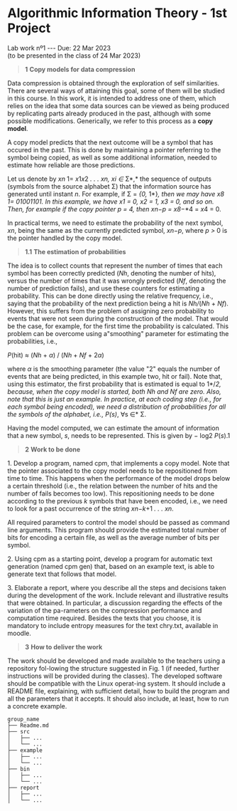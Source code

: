 # Algorithmic Information Theory - 1st Project

 Lab work nº1 --- Due: 22 Mar 2023 <br>
 (to be presented in the class of 24 Mar 2023)

 > **1** **Copy models for data compression**

 Data compression is obtained through the exploration of self
 similarities. There are several ways of attaining this goal, some of
 them will be studied in this course. In this work, it is intended to
 address one of them, which relies on the idea that some data sources
 can be viewed as being produced by replicating parts already produced
 in the past, although with some possible modifications. Generically,
 we refer to this process as a **copy model**.

 A copy model predicts that the next outcome will be a symbol that has
 occured in the past. This is done by maintaining a pointer referring
 to the symbol being copied, as well as some additional information,
 needed to estimate how reliable are those predictions.

 Let us denote by *xn* 1= *x*1*x*2 *. . . xn, xi ∈* Σ*,* the sequence
 of outputs (symbols from the source alphabet Σ) that the information
 source has generated until instant *n*. For example, if Σ = *{*0*,*
 1*}*, then we may have *x*8 1= 01001101. In this example, we have *x*1
 = 0, *x*2 = 1, *x*3 = 0, and so on. Then, for example if the copy
 pointer *p* = 4, then *xn−p* = *x*8*−*4 = *x*4 = 0.

 In practical terms, we need to estimate the probability of the next
 symbol, *xn*, being the same as the currently predicted symbol,
 *xn−p*, where *p \>* 0 is the pointer handled by the copy model.

 > **1.1** **The estimation of probabilities**

 The idea is to collect counts that represent the number of times that
 each symbol has been correctly predicted (*Nh*, denoting the number of
 hits), versus the number of times that it was wrongly predicted (*Nf*,
 denoting the number of prediction fails), and use these counters for
 estimating a probability. This can be done directly using the relative
 frequency, i.e., saying that the probability of the next prediction
 being a hit is *Nh/*(*Nh* + *Nf*). However, this suffers from the
 problem of assigning zero probability to events that
 were not seen during the construction of the model. That would be the
 case, for example, for the first time the probability is calculated.
 This problem can be overcome using a"smoothing" parameter for
 estimating the probabilities, i.e.,

 *P*(hit) *≈*                       (*Nh* + *α*) / (*Nh* + *Nf* + 2*α*)             

 where *α* is the smoothing parameter (the value "2" equals the number
 of events that are being predicted, in this example two, hit or fail).
 Note that, using this estimator, the first probability that is
 estimated is equal to 1*/*2, because, when the copy model is started,
 both *Nh* and *Nf* are zero. Also, note that this is just an example.
 In practice, at each coding step (i.e., for each symbol being
 encoded), we need a distribution of probabilities for all the symbols
 of the alphabet, i.e., *P*(*s*)*, ∀s ∈* Σ.

 Having the model computed, we can estimate the amount of information
 that a new symbol, *s*, needs to be represented. This is given by *−*
 log2 *P*(*s*).1

 >  **2**  **Work to be done**

 1\. Develop a program, named cpm, that implements a copy model. Note that the
 pointer associated to the copy model needs to be repositioned from
 time to time. This happens when the performance of the model drops
 below a certain threshold (i.e., the relation between the number of
 hits and the number of fails becomes too low). This repositioning
 needs to be done according to the previous *k* symbols that have been
 encoded, i.e., we need to look for a past occurrence of the string
 *xn−k*+1 *. . . xn*.

 All required parameters to control the model should be passed as
 command line arguments. This program should provide the estimated
 total number of bits for encoding a certain file, as well as the
 average number of bits per symbol.

 2\. Using cpm as a starting point, develop a program for automatic
 text generation (named cpm gen) that, based on an example text, is
 able to generate text that follows that model.

 3\. Elaborate a report, where you describe all the steps and decisions
 taken during the development of the work. Include relevant and
 illustrative results that were obtained. In particular, a discussion
 regarding the effects of the variation of the pa-rameters on the
 compression performance and computation time required. Besides the
 texts that you choose, it is mandatory to include entropy measures for
 the text chry.txt, available in moodle.

> **3** **How to deliver the work**

 The work should be developed and made available to the teachers using
 a repository fol-lowing the structure suggested in Fig. 1 (if needed,
 further instructions will be provided during the classes). The
 developed software should be compatible with the Linux operat-ing
 system. It should include a README file, explaining, with sufficient
 detail, how to build the program and all the parameters that it
 accepts. It should also include, at least, how to run a concrete
 example.

 ```
group_name
├── Readme.md
├── src
│   ├── ...
│   └── ...
├── example
│   ├── ...
│   └── ...
├── bin
│   ├── ...
│   └── ...
├── report
│   ├── ...
│   └── ...
```
